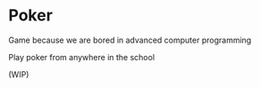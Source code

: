 # Poker
Game because we are bored in advanced computer programming

Play poker from anywhere in the school

(WIP)
